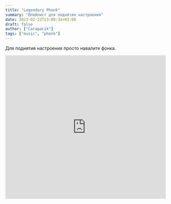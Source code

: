 ```yaml
---
title: "Legendary Phonk"
summary: "Плейлист для поднятия настроения"
date: 2023-02-22T23:08:34+03:00
draft: false
author: ["Carapacik"]
tags: ["music", "phonk"]
---
```

Для поднятия настроения просто навалите фонка.

<iframe frameborder="0" style="border:none;width:100%;height:450px;" width="100%" height="450" src="https://music.yandex.ru/iframe/#playlist/carapacik/1008">Слушайте <a href='https://music.yandex.ru/users/carapacik/playlists/1008'>Legendxry Phonk</a> — <a href='https://music.yandex.ru/users/carapacik'>Carapacik</a> на Яндекс Музыке</iframe>
